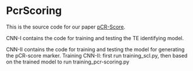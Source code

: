 # PcrScoring
This is the source code for our paper [pCR-Score](https://translational-medicine.biomedcentral.com/track/pdf/10.1186/s12967-021-03020-z.pdf).

CNN-I contains the code for training and testing the TE identifying model.

CNN-II contains the code for training and testing the model for generating the pCR-score marker.
Training CNN-II: first run training_scl.py, then based on the trained model to run training_pcr-scoring.py

 
